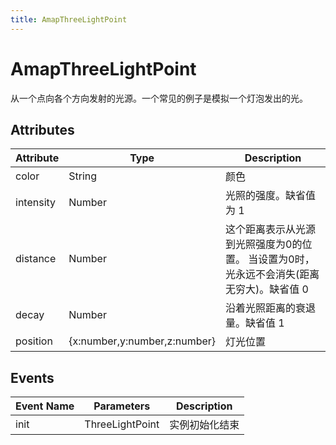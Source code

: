 ```yaml
---
title: AmapThreeLightPoint
---
```


# AmapThreeLightPoint
从一个点向各个方向发射的光源。一个常见的例子是模拟一个灯泡发出的光。

## Attributes

Attribute | Type                                | Description
---|-------------------------------------|---|
color  | String                              | 颜色
intensity | Number                              | 光照的强度。缺省值为 1
distance | Number                              | 这个距离表示从光源到光照强度为0的位置。 当设置为0时，光永远不会消失(距离无穷大)。缺省值 0
decay | Number                              | 沿着光照距离的衰退量。缺省值 1
position | {x:number,y:number,z:number} | 灯光位置

## Events

Event Name | Parameters | Description
---|------------|---|
init | ThreeLightPoint      | 实例初始化结束

